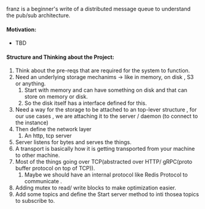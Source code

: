 
franz is a beginner's write of a distributed message queue to understand the pub/sub architecture.

#### Motivation:
- TBD 

#### Structure and Thinking about the Project:
1. Think about the pre-reqs that are required for the system to function.
2. Need an underlying storage mechanims -> like in memory, on disk , S3 or anything.
	1. Start with memory and can have something on disk and that can store on memory or disk.
	2. So the disk itself has a interface defined for this.
3. Need a way for the storage to be attached to an top-lever structure , for our use cases , we are attaching it to the server / daemon (to connect to the instance) 
4. Then define the network layer
	1. An http, tcp server 
5. Server listens for bytes and serves the things.
6. A transport is basically how it is getting transported from your machine to other machine.
7. Most of the things going over TCP(abstracted over HTTP/ gRPC(proto buffer protocol on top of TCP)).
	1. Maybe we should have an internal protocol like Redis Protocol to communicate .
8. Adding mutex to read/ write blocks to make optimization easier.
9. Add some topics and define the Start server method to inti thosea topics to subscribe to.














